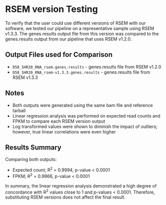 # RSEM version Testing

To verify that the user could use different versions of RSEM with our software, we tested our pipeline on a representative sample using RSEM v1.3.3. The genes.results output file from this version was compared to the genes.results output from our pipeline that uses RSEM v1.2.0.

## Output Files used for Comparison
- `D58_SHR20_RNA_rsem.genes.results` - genes.results file from RSEM v1.2.0
- `D58_SHR20_RNA_rsem-v1.3.3.genes.results` - genes.results file from RSEM v1.3.3

## Notes

- Both outputs were generated using the same bam file and reference tarball
- Linear regression analysis was performed on expected read counts and FPKM to compare each RSEM version output
- Log transformed values were shown to diminish the impact of outliers; however, true linear correlations were even higher

## Results Summary

Comparing both outputs:
- Expected count; R<sup>2</sup> = 0.9994, p-value < 0.0001
- FPKM; R<sup>2</sup> = 0.9966, p-value < 0.0001

In summary, the linear regression analysis demonstrated a high degree of concordance with R<sup>2</sup> values close to 1 and p-values < 0.0001. Therefore, substituting RSEM versions does not affect the final result.
